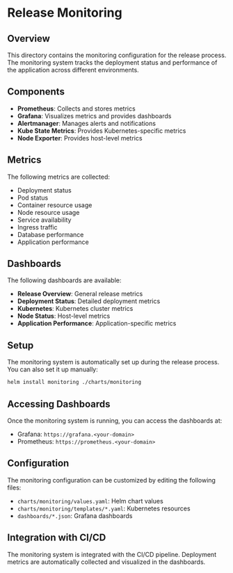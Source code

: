# Release Monitoring

## Overview

This directory contains the monitoring configuration for the release process. The monitoring system tracks the deployment status and performance of the application across different environments.

## Components

- **Prometheus**: Collects and stores metrics
- **Grafana**: Visualizes metrics and provides dashboards
- **Alertmanager**: Manages alerts and notifications
- **Kube State Metrics**: Provides Kubernetes-specific metrics
- **Node Exporter**: Provides host-level metrics

## Metrics

The following metrics are collected:

- Deployment status
- Pod status
- Container resource usage
- Node resource usage
- Service availability
- Ingress traffic
- Database performance
- Application performance

## Dashboards

The following dashboards are available:

- **Release Overview**: General release metrics
- **Deployment Status**: Detailed deployment metrics
- **Kubernetes**: Kubernetes cluster metrics
- **Node Status**: Host-level metrics
- **Application Performance**: Application-specific metrics

## Setup

The monitoring system is automatically set up during the release process. You can also set it up manually:

```bash
helm install monitoring ./charts/monitoring
```

## Accessing Dashboards

Once the monitoring system is running, you can access the dashboards at:

- Grafana: `https://grafana.<your-domain>`
- Prometheus: `https://prometheus.<your-domain>`

## Configuration

The monitoring configuration can be customized by editing the following files:

- `charts/monitoring/values.yaml`: Helm chart values
- `charts/monitoring/templates/*.yaml`: Kubernetes resources
- `dashboards/*.json`: Grafana dashboards

## Integration with CI/CD

The monitoring system is integrated with the CI/CD pipeline. Deployment metrics are automatically collected and visualized in the dashboards.

